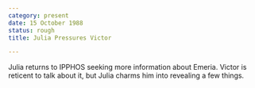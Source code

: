 ```yaml
---
category: present
date: 15 October 1988
status: rough
title: Julia Pressures Victor

---
```



Julia returns to IPPHOS seeking more information about Emeria. Victor is reticent to talk about it, but Julia charms him into revealing a few things. 
